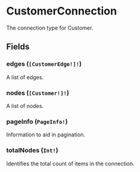# CustomerConnection

The connection type for Customer.

## Fields

### edges (`[CustomerEdge!]!`)
A list of edges.

### nodes (`[Customer!]!`)
A list of nodes.

### pageInfo (`PageInfo!`)
Information to aid in pagination.

### totalNodes (`Int!`)
Identifies the total count of items in the connection.
